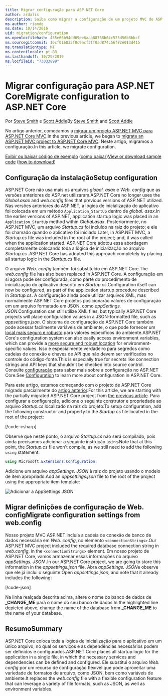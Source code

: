 ```yaml
---
title: Migrar configuração para ASP.NET Core
author: ardalis
description: Saiba como migrar a configuração de um projeto MVC do ASP.NET para um projeto ASP.NET Core MVC.
ms.author: riande
ms.date: 10/14/2016
uid: migration/configuration
ms.openlocfilehash: 455e66b94dd69ee6aab88768b64c525d56b8bbcf
ms.sourcegitcommit: 16cf016035f0c9acf3ff0ad874c56f82e013d415
ms.translationtype: MT
ms.contentlocale: pt-BR
ms.lasthandoff: 10/29/2019
ms.locfileid: "73033899"
---
```

# <a name="migrate-configuration-to-aspnet-core"></a><span data-ttu-id="1e9b8-103">Migrar configuração para ASP.NET Core</span><span class="sxs-lookup"><span data-stu-id="1e9b8-103">Migrate configuration to ASP.NET Core</span></span>

<span data-ttu-id="1e9b8-104">Por [Steve Smith](https://ardalis.com/) e [Scott Addie](https://scottaddie.com)</span><span class="sxs-lookup"><span data-stu-id="1e9b8-104">By [Steve Smith](https://ardalis.com/) and [Scott Addie](https://scottaddie.com)</span></span>

<span data-ttu-id="1e9b8-105">No artigo anterior, começamos a [migrar um projeto ASP.NET MVC para ASP.NET Core MVC](xref:migration/mvc).</span><span class="sxs-lookup"><span data-stu-id="1e9b8-105">In the previous article, we began to [migrate an ASP.NET MVC project to ASP.NET Core MVC](xref:migration/mvc).</span></span> <span data-ttu-id="1e9b8-106">Neste artigo, migramos a configuração.</span><span class="sxs-lookup"><span data-stu-id="1e9b8-106">In this article, we migrate configuration.</span></span>

<span data-ttu-id="1e9b8-107">[Exibir ou baixar código de exemplo](https://github.com/aspnet/AspNetCore.Docs/tree/master/aspnetcore/migration/configuration/samples) ([como baixar](xref:index#how-to-download-a-sample))</span><span class="sxs-lookup"><span data-stu-id="1e9b8-107">[View or download sample code](https://github.com/aspnet/AspNetCore.Docs/tree/master/aspnetcore/migration/configuration/samples) ([how to download](xref:index#how-to-download-a-sample))</span></span>

## <a name="setup-configuration"></a><span data-ttu-id="1e9b8-108">Configuração da instalação</span><span class="sxs-lookup"><span data-stu-id="1e9b8-108">Setup configuration</span></span>

<span data-ttu-id="1e9b8-109">ASP.NET Core não usa mais os arquivos *global. asax* e *Web. config* que as versões anteriores do ASP.net utilizaram.</span><span class="sxs-lookup"><span data-stu-id="1e9b8-109">ASP.NET Core no longer uses the *Global.asax* and *web.config* files that previous versions of ASP.NET utilized.</span></span> <span data-ttu-id="1e9b8-110">Nas versões anteriores do ASP.NET, a lógica de inicialização do aplicativo foi colocada em um método `Application_StartUp` dentro de *global. asax*.</span><span class="sxs-lookup"><span data-stu-id="1e9b8-110">In the earlier versions of ASP.NET, application startup logic was placed in an `Application_StartUp` method within *Global.asax*.</span></span> <span data-ttu-id="1e9b8-111">Posteriormente, no ASP.NET MVC, um arquivo *Startup.cs* foi incluído na raiz do projeto; e ele foi chamado quando o aplicativo foi iniciado.</span><span class="sxs-lookup"><span data-stu-id="1e9b8-111">Later, in ASP.NET MVC, a *Startup.cs* file was included in the root of the project; and, it was called when the application started.</span></span> <span data-ttu-id="1e9b8-112">ASP.NET Core adotou essa abordagem completamente colocando toda a lógica de inicialização no arquivo *Startup.cs* .</span><span class="sxs-lookup"><span data-stu-id="1e9b8-112">ASP.NET Core has adopted this approach completely by placing all startup logic in the *Startup.cs* file.</span></span>

<span data-ttu-id="1e9b8-113">O arquivo *Web. config* também foi substituído em ASP.NET Core.</span><span class="sxs-lookup"><span data-stu-id="1e9b8-113">The *web.config* file has also been replaced in ASP.NET Core.</span></span> <span data-ttu-id="1e9b8-114">A configuração em si agora pode ser configurada, como parte do procedimento de inicialização do aplicativo descrito em *Startup.cs*.</span><span class="sxs-lookup"><span data-stu-id="1e9b8-114">Configuration itself can now be configured, as part of the application startup procedure described in *Startup.cs*.</span></span> <span data-ttu-id="1e9b8-115">A configuração ainda pode utilizar arquivos XML, mas normalmente ASP.NET Core projetos posicionarão valores de configuração em um arquivo formatado em JSON, como *appSettings. JSON*.</span><span class="sxs-lookup"><span data-stu-id="1e9b8-115">Configuration can still utilize XML files, but typically ASP.NET Core projects will place configuration values in a JSON-formatted file, such as *appsettings.json*.</span></span> <span data-ttu-id="1e9b8-116">O sistema de configuração de ASP.NET Core também pode acessar facilmente variáveis de ambiente, o que pode fornecer um [local mais seguro e robusto](xref:security/app-secrets) para valores específicos do ambiente.</span><span class="sxs-lookup"><span data-stu-id="1e9b8-116">ASP.NET Core's configuration system can also easily access environment variables, which can provide a [more secure and robust location](xref:security/app-secrets) for environment-specific values.</span></span> <span data-ttu-id="1e9b8-117">Isso é especialmente verdadeiro para segredos como cadeias de conexão e chaves de API que não devem ser verificados no controle do código-fonte.</span><span class="sxs-lookup"><span data-stu-id="1e9b8-117">This is especially true for secrets like connection strings and API keys that shouldn't be checked into source control.</span></span> <span data-ttu-id="1e9b8-118">Consulte [configuração](xref:fundamentals/configuration/index) para saber mais sobre a configuração no ASP.NET Core.</span><span class="sxs-lookup"><span data-stu-id="1e9b8-118">See [Configuration](xref:fundamentals/configuration/index) to learn more about configuration in ASP.NET Core.</span></span>

<span data-ttu-id="1e9b8-119">Para este artigo, estamos começando com o projeto de ASP.NET Core migrado parcialmente do [artigo anterior](xref:migration/mvc).</span><span class="sxs-lookup"><span data-stu-id="1e9b8-119">For this article, we are starting with the partially migrated ASP.NET Core project from [the previous article](xref:migration/mvc).</span></span> <span data-ttu-id="1e9b8-120">Para configurar a configuração, adicione o seguinte construtor e propriedade ao arquivo *Startup.cs* localizado na raiz do projeto:</span><span class="sxs-lookup"><span data-stu-id="1e9b8-120">To setup configuration, add the following constructor and property to the *Startup.cs* file located in the root of the project:</span></span>

[!code-csharp[](configuration/samples/WebApp1/src/WebApp1/Startup.cs?range=11-16)]

<span data-ttu-id="1e9b8-121">Observe que neste ponto, o arquivo *Startup.cs* não será compilado, pois ainda precisamos adicionar a seguinte instrução `using`:</span><span class="sxs-lookup"><span data-stu-id="1e9b8-121">Note that at this point, the *Startup.cs* file won't compile, as we still need to add the following `using` statement:</span></span>

```csharp
using Microsoft.Extensions.Configuration;
```

<span data-ttu-id="1e9b8-122">Adicione um arquivo *appSettings. JSON* à raiz do projeto usando o modelo de item apropriado:</span><span class="sxs-lookup"><span data-stu-id="1e9b8-122">Add an *appsettings.json* file to the root of the project using the appropriate item template:</span></span>

![Adicionar a AppSettings JSON](configuration/_static/add-appsettings-json.png)

## <a name="migrate-configuration-settings-from-webconfig"></a><span data-ttu-id="1e9b8-124">Migrar definições de configuração de Web. config</span><span class="sxs-lookup"><span data-stu-id="1e9b8-124">Migrate configuration settings from web.config</span></span>

<span data-ttu-id="1e9b8-125">Nosso projeto MVC ASP.NET incluía a cadeia de conexão de banco de dados necessária em *Web. config*, no elemento `<connectionStrings>`.</span><span class="sxs-lookup"><span data-stu-id="1e9b8-125">Our ASP.NET MVC project included the required database connection string in *web.config*, in the `<connectionStrings>` element.</span></span> <span data-ttu-id="1e9b8-126">Em nosso projeto de ASP.NET Core, vamos armazenar essas informações no arquivo *appSettings. JSON* .</span><span class="sxs-lookup"><span data-stu-id="1e9b8-126">In our ASP.NET Core project, we are going to store this information in the *appsettings.json* file.</span></span> <span data-ttu-id="1e9b8-127">Abra *appSettings. JSON*e observe que ele já inclui o seguinte:</span><span class="sxs-lookup"><span data-stu-id="1e9b8-127">Open *appsettings.json*, and note that it already includes the following:</span></span>

[!code-json[](../migration/configuration/samples/WebApp1/src/WebApp1/appsettings.json?highlight=4)]

<span data-ttu-id="1e9b8-128">Na linha realçada descrita acima, altere o nome do banco de dados de **_CHANGE_ME** para o nome do seu banco de dados.</span><span class="sxs-lookup"><span data-stu-id="1e9b8-128">In the highlighted line depicted above, change the name of the database from **_CHANGE_ME** to the name of your database.</span></span>

## <a name="summary"></a><span data-ttu-id="1e9b8-129">Resumo</span><span class="sxs-lookup"><span data-stu-id="1e9b8-129">Summary</span></span>

<span data-ttu-id="1e9b8-130">ASP.NET Core coloca toda a lógica de inicialização para o aplicativo em um único arquivo, no qual os serviços e as dependências necessários podem ser definidos e configurados.</span><span class="sxs-lookup"><span data-stu-id="1e9b8-130">ASP.NET Core places all startup logic for the application in a single file, in which the necessary services and dependencies can be defined and configured.</span></span> <span data-ttu-id="1e9b8-131">Ele substitui o arquivo *Web. config* por um recurso de configuração flexível que pode aproveitar uma variedade de formatos de arquivo, como JSON, bem como variáveis de ambiente.</span><span class="sxs-lookup"><span data-stu-id="1e9b8-131">It replaces the *web.config* file with a flexible configuration feature that can leverage a variety of file formats, such as JSON, as well as environment variables.</span></span>

